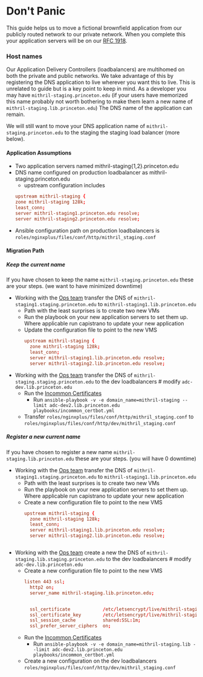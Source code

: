 # Don't Panic

This guide helps us to move a fictional brownfield application from our publicly routed network to our private network. When you complete this your application servers will be on our [RFC 1918](https://www.rfc-editor.org/rfc/rfc1918). 

### Host names
Our Application Delivery Controllers (loadbalancers) are multihomed on both the private and public networks. We take advantage of this by registering the DNS application to live wherever you want this to live. This is unrelated to guide but is a key point to keep in mind. As a developer you may have `mithril-staging.princeton.edu` (if your users have memorized this name probably not worth bothering to make them learn a new name of `mithril-staging.lib.princeton.edu`) The DNS name of the application can remain.

We will still want to move your DNS application name of `mithril-staging.princeton.edu` to the staging the staging load balancer (more below).
#### Application Assumptions

  * Two application servers named mithril-staging{1,2}.princeton.edu
  * DNS name configured on production loadbalancer as mithril-staging.princeton.edu
    * upstream configuration includes
    ```conf
    upstream mithril-staging {
    zone mithril-staging 128k;
    least_conn;
    server mithril-staging1.princeton.edu resolve;
    server mithril-staging2.princeton.edu resolve;
    ```
  * Ansible configuration path on production loadbalancers is `roles/nginxplus/files/conf/http/mithril_staging.conf`


#### Migration Path


##### Keep the current name
 
If you have chosen to keep the name `mithril-staging.princeton.edu` these are your steps. (we want to have minimized downtime)

  * Working with the [Ops team](https://networkregistration.princeton.edu) transfer the DNS of `mithril-staging1.staging.princeton.edu` to `mithril-staging1.lib.princeton.edu`
    * Path with the least surprises is to create two new VMs
    * Run the playbook on your new application servers to set them up. Where applicable run capistrano to update your new application
    * Update the configuration file to point to the new VMS
      ```conf
      upstream mithril-staging {
        zone mithril-staging 128k;
        least_conn;
        server mithril-staging1.lib.princeton.edu resolve;
        server mithril-staging2.lib.princeton.edu resolve;
      ```
  * Working with the [Ops team](https://networkregistration.princeton.edu) transfer the DNS of `mithril-staging.staging.princeton.edu` to the dev loadbalancers # modify `adc-dev.lib.princeton.edu`
    * Run the [Incommon Certificates](playbooks/incommon_certbot.yml)
      * Run `ansible-playbook -v -e domain_name=mithril-staging --limit adc-dev2.lib.princeton.edu playbooks/incommon_certbot.yml`
    * Transfer `roles/nginxplus/files/conf/http/mithril_staging.conf` to `roles/nginxplus/files/conf/http/dev/mithril_staging.conf`

##### Register a new current name
If you have chosen to register a new name `mithril-staging.lib.princeton.edu` these are your steps. (you will have 0 downtime)

  * Working with the [Ops team](https://networkregistration.princeton.edu) transfer the DNS of `mithril-staging1.staging.princeton.edu` to `mithril-staging1.lib.princeton.edu`
    * Path with the least surprises is to create two new VMs
    * Run the playbook on your new application servers to set them up. Where applicable run capistrano to update your new application
    * Create a new configuration file to point to the new VMS
      ```conf
      upstream mithril-staging {
        zone mithril-staging 128k;
        least_conn;
        server mithril-staging1.lib.princeton.edu resolve;
        server mithril-staging2.lib.princeton.edu resolve;
      ```
      ```
  * Working with the [Ops team](https://networkregistration.princeton.edu) create a new the DNS of `mithril-staging.lib.staging.princeton.edu` to the dev loadbalancers # modify `adc-dev.lib.princeton.edu`
    * Create a new configuration file to point to the new VMS
      ```conf
      listen 443 ssl;
        http2 on;
        server_name mithril-staging.lib.princeton.edu;
    

        ssl_certificate            /etc/letsencrypt/live/mithril-staging.lib/fullchain.pem;
        ssl_certificate_key        /etc/letsencrypt/live/mithril-staging.lib/privkey.pem;
        ssl_session_cache          shared:SSL:1m;
        ssl_prefer_server_ciphers  on;
    * Run the [Incommon Certificates](playbooks/incommon_certbot.yml)
      * Run `ansible-playbook -v -e domain_name=mithril-staging.lib --limit adc-dev2.lib.princeton.edu playbooks/incommon_certbot.yml`
    * Create a new configuration on the dev loadbalancers `roles/nginxplus/files/conf/http/dev/mithril_staging.conf`
